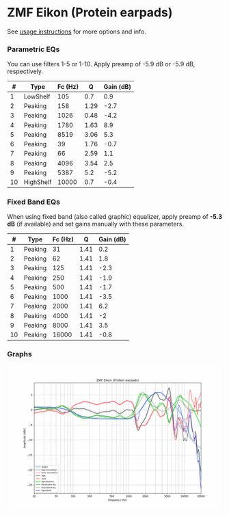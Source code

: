 # ZMF Eikon (Protein earpads)
See [usage instructions](https://github.com/jaakkopasanen/AutoEq#usage) for more options and info.

### Parametric EQs
You can use filters 1-5 or 1-10. Apply preamp of -5.9 dB or -5.9 dB, respectively.

|   # | Type      |   Fc (Hz) |    Q |   Gain (dB) |
|-----|-----------|-----------|------|-------------|
|   1 | LowShelf  |       105 | 0.7  |         0.9 |
|   2 | Peaking   |       158 | 1.29 |        -2.7 |
|   3 | Peaking   |      1026 | 0.48 |        -4.2 |
|   4 | Peaking   |      1780 | 1.63 |         8.9 |
|   5 | Peaking   |      8519 | 3.06 |         5.3 |
|   6 | Peaking   |        39 | 1.76 |        -0.7 |
|   7 | Peaking   |        66 | 2.59 |         1.1 |
|   8 | Peaking   |      4096 | 3.54 |         2.5 |
|   9 | Peaking   |      5387 | 5.2  |        -5.2 |
|  10 | HighShelf |     10000 | 0.7  |        -0.4 |

### Fixed Band EQs
When using fixed band (also called graphic) equalizer, apply preamp of **-5.3 dB** (if available) and set gains manually with these parameters.

|   # | Type    |   Fc (Hz) |    Q |   Gain (dB) |
|-----|---------|-----------|------|-------------|
|   1 | Peaking |        31 | 1.41 |         0.2 |
|   2 | Peaking |        62 | 1.41 |         1.8 |
|   3 | Peaking |       125 | 1.41 |        -2.3 |
|   4 | Peaking |       250 | 1.41 |        -1.9 |
|   5 | Peaking |       500 | 1.41 |        -1.7 |
|   6 | Peaking |      1000 | 1.41 |        -3.5 |
|   7 | Peaking |      2000 | 1.41 |         6.2 |
|   8 | Peaking |      4000 | 1.41 |        -2   |
|   9 | Peaking |      8000 | 1.41 |         3.5 |
|  10 | Peaking |     16000 | 1.41 |        -0.8 |

### Graphs
![](./ZMF%20Eikon%20(Protein%20earpads).png)
